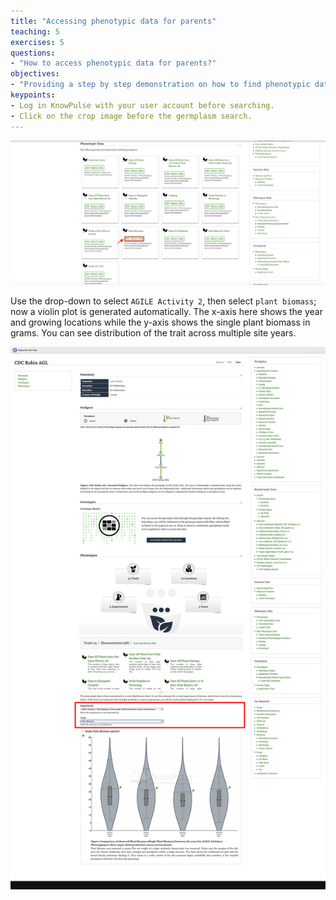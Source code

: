 ```yaml
---
title: "Accessing phenotypic data for parents"
teaching: 5
exercises: 5
questions:
- "How to access phenotypic data for parents?"
objectives:
- "Providing a step by step demonstration on how to find phenotypic data for a given breeding cross."
keypoints:
- Log in KnowPulse with your user account before searching.
- Click on the crop image before the germplasm search.
---
```

![Screenshot of main code listing](../fig/Searching-for-a-germplasm-5.png)

Use the drop-down to select `AGILE Activity 2`, then select `plant biomass`; now a violin plot is generated automatically. The x-axis here shows the year and growing locations while the y-axis shows the single plant biomass in grams. You can see distribution of the trait across multiple site years.

![Screenshot of main code listing](../fig/Searching-for-a-germplasm-6.png)
